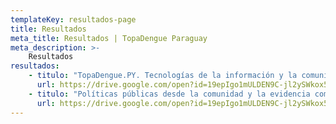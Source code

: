 ```yaml
---
templateKey: resultados-page
title: Resultados
meta_title: Resultados | TopaDengue Paraguay
meta_description: >-
    Resultados
resultados:
    - titulo: "TopaDengue.PY. Tecnologías de la información y la comunicación para la promoción y soporte de iniciativas comunitarias de combate al Dengue. Cristhian Parra, Rodrigo Rojas, Ginno Agostini Espinoza. Ponencia/línea de investigación presentada en el XI Taller: “Paraguay desde las Ciencias Sociales” Pilar. 7, 8 y 9 de junio de 2018 Universidad Nacional de Pilar."
      url: https://drive.google.com/open?id=19epIgo1mULDEN9C-jl2ySWkox5MdjUWV
    - titulo: "Políticas públicas desde la comunidad y la evidencia comunitaria: el caso del proyecto TopaDengue. Cristhian Parra, Rodrigo Rojas, Ginno Agostini Espinoza. Congreso Internacional de Ciencia Política 2018, Asunción, Paraguay."
      url: https://drive.google.com/open?id=19epIgo1mULDEN9C-jl2ySWkox5MdjUWV
---
```

